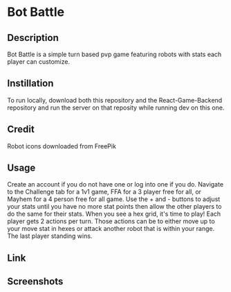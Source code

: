 # Bot Battle

## Description
Bot Battle is a simple turn based pvp game featuring robots with stats each player can customize.

## Instillation
To run locally, download both this repository and the React-Game-Backend repository and run the server on that reposity while running dev on this one.

## Credit
Robot icons downloaded from FreePik

## Usage
Create an account if you do not have one or log into one if you do. Navigate to the Challenge tab for a 1v1 game, FFA for a 3 player free for all, or Mayhem for a 4 person free for all game. Use the + and - buttons to adjust your stats until you have no more stat points then allow the other players to do the same for their stats. When you see a hex grid, it's time to play! Each player gets 2 actions per turn. Those actions can be to either move up to your move stat in hexes or attack another robot that is within your range. The last player standing wins.

## Link


## Screenshots
